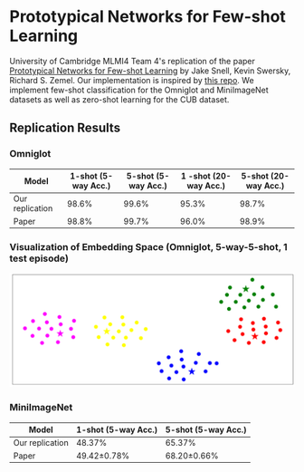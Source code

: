 # Prototypical Networks for Few-shot Learning
University of Cambridge MLMI4 Team 4's replication of the paper [Prototypical Networks for Few-shot Learning](https://arxiv.org/abs/1703.05175) by Jake Snell, Kevin Swersky, Richard S. Zemel. Our implementation is inspired by [this repo](https://github.com/orobix/Prototypical-Networks-for-Few-shot-Learning-PyTorch). We implement few-shot classification for the Omniglot and MiniImageNet datasets as well as zero-shot learning for the CUB dataset.

## Replication Results
### Omniglot
| Model | 1-shot (5-way Acc.) | 5-shot (5-way Acc.) | 1 -shot (20-way Acc.) | 5-shot (20-way Acc.)|
| --- | --- | --- | --- | --- |
| Our replication | 98.6% | 99.6%| 95.3% | 98.7% |
| Paper | 98.8% | 99.7% | 96.0% | 98.9%|

### Visualization of Embedding Space (Omniglot, 5-way-5-shot, 1 test episode)
![Visualization of Embedding SpaceMLP for MNIST training curve](https://github.com/Wenlin-Chen/Prototypical-Networks-for-Few-shot-Learning/blob/main/src/visualization.png)

### MiniImageNet
| Model | 1-shot (5-way Acc.) | 5-shot (5-way Acc.) |
| --- | --- | --- |
| Our replication | 48.37% | 65.37% |
| Paper | 49.42±0.78% | 68.20±0.66%|
